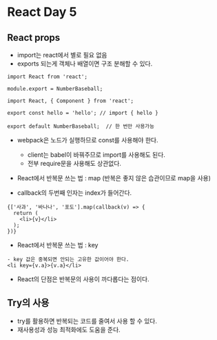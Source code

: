 # React Day 5
## React props
- import는 react에서 별로 필요 없음
- exports 되는게 객체나 배열이면 구조 분해할 수 있다.
```
import React from 'react';

module.export = NumberBaseball;
```

```
import React, { Component } from 'react';

export const hello = 'hello'; // import { hello }

export default NumberBaseball;  // 한 번만 사용가능
```

- webpack은 노드가 실행하므로 const를 사용해야 한다.
  - client는 babel이 바꿔주므로 import를 사용해도 된다.
  - 전부 require문을 사용해도 상관없다.

- React에서 반복문 쓰는 법 : map (반복은 좋지 않은 습관이므로 map을 사용)
- callback의 두번째 인자는 index가 들어간다.
```
{['사과', '바나나', '포도'].map(callback(v) => {
  return (
    <li>{v}</li>
  );
})}
```
- React에서 반복문 쓰는 법 : key
```
- key 값은 중복되면 안되는 고유한 값이어야 한다.
<li key={v.a}>{v.a}</li>
```
- React의 단점은 반복문의 사용이 까다롭다는 점이다.

## Try의 사용
- try를 활용하면 반복되는 코드를 줄여서 사용 할 수 있다.
- 재사용성과 성능 최적화에도 도움을 준다.